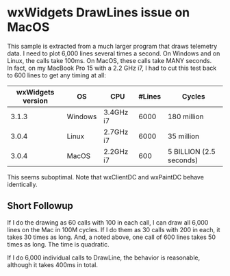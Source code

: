 # wxWidgets DrawLines issue on MacOS

This sample is extracted from a much larger program that draws telemetry
data.  I need to plot 6,000 lines several times a second.  On Windows and 
on Linux, the calls take 100ms.  On MacOS, these calls take MANY seconds.  
In fact, on my MacBook Pro 15 with a 2.2 GHz i7, I had to cut this test 
back to 600 lines to get any timing at all:

| wxWidgets version | OS | CPU | #Lines | Cycles |
|---|---|---|---|---|
| 3.1.3 | Windows | 3.4GHz i7 | 6000 | 180 million |
| 3.0.4 | Linux | 2.7GHz i7 | 6000 |35 million |
| 3.0.4 | MacOS | 2.2GHz i7 | 600 | 5 BILLION (2.5 seconds) |

This seems suboptimal.  Note that wxClientDC and wxPaintDC behave 
identically.

## Short Followup

If I do the drawing as 60 calls with 100 in each call, I can draw all
6,000 lines on the Mac in 100M cycles.  If I do them as 30 calls with
200 in each, it takes 30 times as long.  And, a noted above, one call of
600 lines takes 50 times as long.  The time is quadratic.

If I do 6,000 individual calls to DrawLine, the behavior is reasonable,
although it takes 400ms in total.
